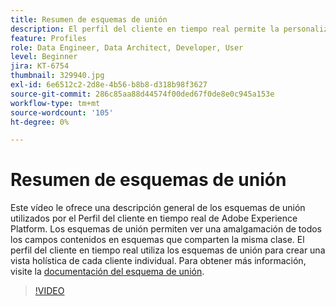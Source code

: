 ```yaml
---
title: Resumen de esquemas de unión
description: El perfil del cliente en tiempo real permite la personalización en varios canales a escala en cada fase del recorrido del cliente. Los datos de lote o flujo se pueden habilitar para el perfil del cliente en tiempo real habilitando el esquema y el conjunto de datos correspondiente.
feature: Profiles
role: Data Engineer, Data Architect, Developer, User
level: Beginner
jira: KT-6754
thumbnail: 329940.jpg
exl-id: 6e6512c2-2d8e-4b56-b8b8-d318b98f3627
source-git-commit: 286c85aa88d44574f00ded67f0de8e0c945a153e
workflow-type: tm+mt
source-wordcount: '105'
ht-degree: 0%

---
```


# Resumen de esquemas de unión

Este vídeo le ofrece una descripción general de los esquemas de unión utilizados por el Perfil del cliente en tiempo real de Adobe Experience Platform. Los esquemas de unión permiten ver una amalgamación de todos los campos contenidos en esquemas que comparten la misma clase. El perfil del cliente en tiempo real utiliza los esquemas de unión para crear una vista holística de cada cliente individual. Para obtener más información, visite la [documentación del esquema de unión](https://experienceleague.adobe.com/docs/experience-platform/profile/union-schemas/union-schema.html?lang=es).

>[!VIDEO](https://video.tv.adobe.com/v/329940?learn=on&enablevpops)
